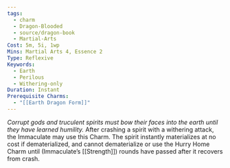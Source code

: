 ```yaml
---
tags:
  - charm
  - Dragon-Blooded
  - source/dragon-book
  - Martial-Arts
Cost: 5m, 5i, 1wp
Mins: Martial Arts 4, Essence 2
Type: Reflexive
Keywords:
  - Earth
  - Perilous
  - Withering-only
Duration: Instant
Prerequisite Charms:
  - "[[Earth Dragon Form]]"
---
```

*Corrupt gods and truculent spirits must bow their faces into the earth until they have learned humility.*
After crashing a spirit with a withering attack, the Immaculate may use this Charm. The spirit instantly materializes at no cost if dematerialized, and cannot dematerialize or use the Hurry Home Charm until (Immaculate’s [[Strength]]) rounds have passed after it recovers from crash.